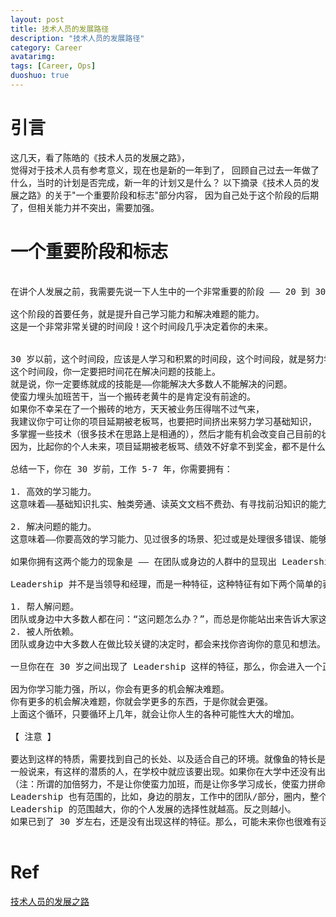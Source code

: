 ```yaml
---
layout: post
title: 技术人员的发展路径
description: "技术人员的发展路径"
category: Career
avatarimg:
tags: [Career, Ops]
duoshuo: true
---
```


# 引言

这几天，看了陈皓的《技术人员的发展之路》，  
觉得对于技术人员有参考意义，现在也是新的一年到了，
回顾自己过去一年做了什么，当时的计划是否完成，新一年的计划又是什么？
以下摘录《技术人员的发展之路》的关于"一个重要阶段和标志"部分内容，
因为自己处于这个阶段的后期了，但相关能力并不突出，需要加强。

# 一个重要阶段和标志

<pre>

在讲个人发展之前，我需要先说一下人生中的一个非常重要的阶段 —— 20 到 30 岁！

这个阶段的首要任务，就是提升自己学习能力和解决难题的能力。
这是一个非常非常关键的时间段！这个时间段几乎决定着你的未来。


30 岁以前，这个时间段，应该是人学习和积累的时间段，这个时间段，就是努力学习的时间段。
这个时间段，你一定要把时间花在解决问题的技能上。
就是说，你一定要练就成的技能是——你能解决大多数人不能解决的问题。
使蛮力埋头加班苦干，当一个搬砖老黄牛的是肯定没有前途的。
如果你不幸呆在了一个搬砖的地方，天天被业务压得喘不过气来，
我建议你宁可让你的项目延期被老板骂，也要把时间挤出来努力学习基础知识，
多掌握一些技术（很多技术在思路上是相通的），然后才能有机会改变自己目前的状况。
因为，比起你的个人未来，项目延期被老板骂、绩效不好拿不到奖金，都不是什么事儿。

总结一下，你在 30 岁前，工作 5-7 年，你需要拥有：

1. 高效的学习能力。
这意味着——基础知识扎实、触类旁通、读英文文档不费劲、有寻找前沿知识的能力、能够看到问题和技术的本质、善于思辩、能独立思考。

2. 解决问题的能力。
这意味着——你要高效的学习能力、见过很多的场景、犯过或是处理很多错误、能够防火而不是救火。

如果你拥有这两个能力的现象是 —— 在团队或身边的人群中的显现出 Leadership。

Leadership 并不是当领导和经理，而是一种特征，这种特征有如下两个简单的表象：

1. 帮人解问题。
团队或身边中大多数人都在问：“这问题怎么办？”，而总是你能站出来告诉大家这事该怎么办？
2. 被人所依赖。
团队或身边中大多数人在做比较关键的决定时，都会来找你咨询你的意见和想法。

一旦你在在 30 岁之间出现了 Leadership 这样的特征，那么，你会进入一个正循环的阶段：

因为你学习能力强，所以，你会有更多的机会解决难题。
你有更多的机会解决难题，你就会学更多的东西，于是你就会更强。
上面这个循环，只要循环上几年，就会让你人生的各种可能性大大的增加。

【 注意 】

要达到这样的特质，需要找到自己的长处、以及适合自己的环境。就像鱼的特长是呆在水里，让鱼儿去追求陆上动物的刺激生活并不靠谱。
一般说来，有这样的潜质的人，在学校中就应该要出现。如果你在大学中还没有出现这样的潜质，那么，你在工作当中要加倍努力了
（注：所谓的加倍努力，不是让你使蛮力加班，而是让你多学习成长，使蛮力拼命是弥补不了能力、思维、眼界上的缺陷的）。
Leadership 也有范围的，比如，身边的朋友，工作中的团队/部分，圈内，整个行业。
Leadership 的范围越大，你的个人发展的选择性就越高。反之则越小。
如果已到了 30 岁左右，还是没有出现这样的特征。那么，可能未来你也很难有这样的 Leadership 了。而你的个人发展的可能性可能也就不多了（sigh…）

</pre>

# Ref
[技术人员的发展之路](http://coolshell.cn/articles/17583.html)  
